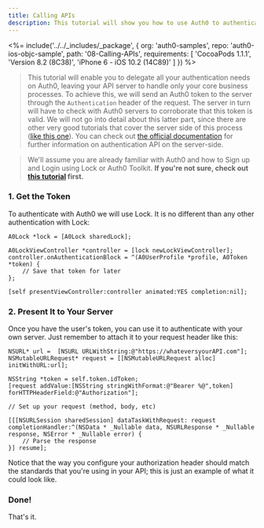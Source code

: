 ```yaml
---
title: Calling APIs
description: This tutorial will show you how to use Auth0 to authenticate with your own API server.
---
```


<%= include('../../_includes/_package', {
  org: 'auth0-samples',
  repo: 'auth0-ios-objc-sample',
  path: '08-Calling-APIs',
  requirements: [
    'CocoaPods 1.1.1',
    'Version 8.2 (8C38)',
    'iPhone 6 - iOS 10.2 (14C89)'
  ]
}) %>

> This tutorial will enable you to delegate all your authentication needs on Auth0, leaving your API server to handle only your core business processes.
> To achieve this, we will send an Auth0 token to the server through the `Authentication` header of the request. The server in turn will have to check with Auth0 servers to corroborate that this token is valid. We will not go into detail about this latter part, since there are other very good tutorials that cover the server side of this process ([like this one](https://github.com/auth0-samples/auth0-angularjs2-systemjs-sample/tree/master/Server)). You can check out [the official documentation](/api/authentication) for further information on authentication API on the server-side.

> We'll assume you are already familiar with Auth0 and how to Sign up and Login using Lock or Auth0 Toolkit. **If you're not sure, check out [this tutorial](01-login.md) first.**

### 1. Get the Token

To authenticate with Auth0 we will use Lock. It is no different than any other authentication with Lock:

```objc
A0Lock *lock = [A0Lock sharedLock];

A0LockViewController *controller = [lock newLockViewController];
controller.onAuthenticationBlock = ^(A0UserProfile *profile, A0Token *token) {
    // Save that token for later   
};

[self presentViewController:controller animated:YES completion:nil];
```

### 2. Present It to Your Server

Once you have the user's token, you can use it to authenticate with your own server. Just remember to attach it to your request header like this:

```objc
NSURL* url =  [NSURL URLWithString:@"https://whateversyourAPI.com"];
NSMutableURLRequest* request = [[NSMutableURLRequest alloc] initWithURL:url];

NSString *token = self.token.idToken;
[request addValue:[NSString stringWithFormat:@"Bearer %@",token] forHTTPHeaderField:@"Authorization"];

// Set up your request (method, body, etc)

[[[NSURLSession sharedSession] dataTaskWithRequest: request completionHandler:^(NSData * _Nullable data, NSURLResponse * _Nullable response, NSError * _Nullable error) {
    // Parse the response        
}] resume];
```

Notice that the way you configure your authorization header should match the standards that you're using in your API; this is just an example of what it could look like.

### Done!

That's it.

